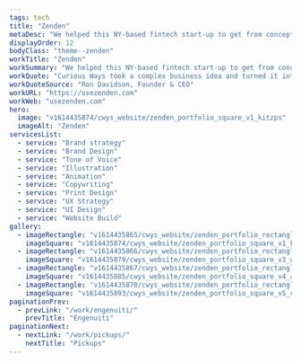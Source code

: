 ```yaml
---
tags: tech
title: "Zenden"
metaDesc: "We helped this NY-based fintech start-up to get from concept to launch on a tight and immovable deadline."
displayOrder: 12
bodyClass: "theme--zenden"
workTitle: "Zenden"
workSummary: "We helped this NY-based fintech start-up to get from concept to launch on a tight and immovable deadline, delivering everything from brand strategy to sales decks in a little over ten weeks."
workQuote: "Curious Ways took a complex business idea and turned it into a beautiful and easy to understand branded solution, with all the supporting physical and digital marketing materials. Their commitment to the success of the endeavor, and to the quality of the output under tight timelines, was remarkable."
workQuoteSource: "Ron Davidson, Founder & CEO"
workURL: "https://usezenden.com"
workWeb: "usezenden.com"
hero:
  image: "v1614435874/cwys_website/zenden_portfolio_square_v1_kitzps"
  imageAlt: "Zenden"
servicesList:
  - service: "Brand strategy"
  - service: "Brand Design"
  - service: "Tone of Voice"
  - service: "Illustration"
  - service: "Animation"
  - service: "Copywriting"
  - service: "Print Design"
  - service: "UX Strategy"
  - service: "UI Design"
  - service: "Website Build"
gallery:
  - imageRectangle: "v1614435865/cwys_website/zenden_portfolio_rectangle_v1_psknmh"
    imageSquare: "v1614435874/cwys_website/zenden_portfolio_square_v1_kitzps"
  - imageRectangle: "v1614435866/cwys_website/zenden_portfolio_rectangle_v2_blkqwh"
    imageSquare: "v1614435879/cwys_website/zenden_portfolio_square_v3_w5vuvr"
  - imageRectangle: "v1614435867/cwys_website/zenden_portfolio_rectangle_v3_xbckid"
    imageSquare: "v1614435885/cwys_website/zenden_portfolio_square_v4_az8oyu"
  - imageRectangle: "v1614435870/cwys_website/zenden_portfolio_rectangle_v4_bxkrye"
    imageSquare: "v1614435893/cwys_website/zenden_portfolio_square_v5_cwbw94"
paginationPrev:
  - prevLink: "/work/engenuiti/"
    prevTitle: "Engenuiti"
paginationNext:
  - nextLink: "/work/pickups/"
    nextTitle: "Pickups"
---
```

